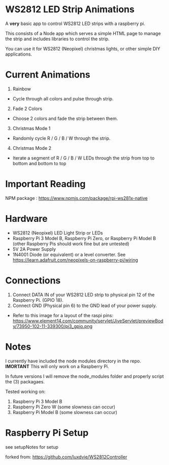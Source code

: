 # WS2812 LED Strip Animations

A **very** basic app to control WS2812 LED strips with a raspberry pi. 

This consists of a Node app which serves a simple HTML page to manage the strip and includes libraries to control the strip.

You can use it for WS2812 (Neopixel) christmas lights, or other simple DIY applications.

# Current Animations

1) Rainbow
  - Cycle through all colors and pulse through strip.

2) Fade 2 Colors
  - Choose 2 colors and fade the strip between them.

3) Christmas Mode 1
  - Randomly cycle R / G / B / W through the strip.

4) Christmas Mode 2
  - Iterate a segment of R / G / B / W LEDs through the strip from top to bottom and bottom to top

# Important Reading 

NPM package : https://www.npmjs.com/package/rpi-ws281x-native

# Hardware 

- WS2812 (Neopixel) LED Light Strip or LEDs
- Raspberry Pi 3 Model B, Raspberry Pi Zero, or Raspberry Pi Model B (other Raspberry Pis should work fine but are untested)
- 5V 2A Power Supply
- 1N4001 Diode (or equivalent) or a level converter. See https://learn.adafruit.com/neopixels-on-raspberry-pi/wiring

# Connections 

1) Connect DATA IN of your WS2812 LED strip to physical pin 12 of the Raspberry Pi. (GPIO 18).
2) Connect GND (Physical pin 6) to the GND lead of your power supply. 
- Refer to this image for a layout of the raspi pins: https://www.element14.com/community/servlet/JiveServlet/previewBody/73950-102-11-339300/pi3_gpio.png

# Notes 

I currently have included the node modules directory in the repo. **IMORTANT** This will only work on a Raspberry Pi.

In future versions I will remove the node_modules folder and properly script the (3) packagaes. 

Tested working on: 
  1) Raspberry Pi 3 Model B
  2) Raspberry Pi Zero W (some slowness can occur)
  3) Raspberry Pi Model B (some slowness can occur)

# Raspberry Pi Setup

see setupNotes for setup

forked from: https://github.com/luxdvie/WS2812Controller


